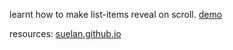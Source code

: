 learnt how to make list-items reveal on scroll. [demo](https://github.com/another-nerd/react-native-animation-demo)

resources: [suelan.github.io](https://suelan.github.io/2020/01/21/onViewableItemsChanged/)
